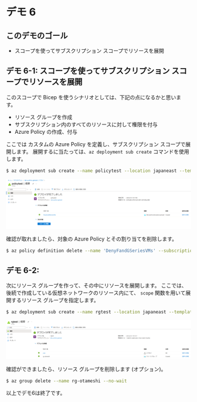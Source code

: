 # デモ 6

## このデモのゴール

* スコープを使ってサブスクリプション スコープでリソースを展開

## デモ 6-1: スコープを使ってサブスクリプション スコープでリソースを展開

このスコープで Bicep を使うシナリオとしては、下記の点になるかと思います。

* リソース グループを作成
* サブスクリプション内のすべてのリソースに対して権限を付与
* Azure Policy の作成、付与

ここでは カスタムの Azure Policy を定義し、サブスクリプション スコープで展開します。
展開するに当たっては、```az deployment sub create``` コマンドを使用します。

```bash
$ az deployment sub create --name policytest --location japaneast --template-file subscription.bicep
```

![alt text](./imgs/image.png)

確認が取れましたら、対象の Azure Policy とその割り当てを削除します。

```bash
$ az policy definition delete --name 'DenyFandGSeriesVMs' --subscription <SUBSCRIPTION_ID>
```

## デモ 6-2: 

次にリソース グループを作って、その中にリソースを展開します。
ここでは、後続で作成している仮想ネットワークのリソース内にて、
 ```scope``` 関数を用いて展開するリソース グループを指定します。

```bash
$ az deployment sub create --name rgtest --location japaneast --template-file resourcegroup.bicep
```

![alt text](./imgs/image-1.png)

確認ができましたら、リソース グループを削除します (オプション)。

```bash
$ az group delete --name rg-otameshi --no-wait
```

以上でデモ6は終了です。